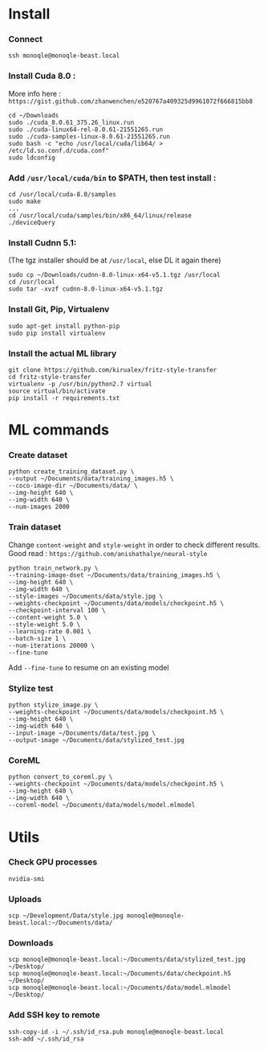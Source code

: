 
# Install

### Connect

`ssh monoqle@monoqle-beast.local`

### Install Cuda 8.0 :
More info here : `https://gist.github.com/zhanwenchen/e520767a409325d9961072f666815bb8`
```
cd ~/Downloads
sudo ./cuda_8.0.61_375.26_linux.run
sudo ./cuda-linux64-rel-8.0.61-21551265.run
sudo ./cuda-samples-linux-8.0.61-21551265.run
sudo bash -c "echo /usr/local/cuda/lib64/ > /etc/ld.so.conf.d/cuda.conf"
sudo ldconfig
```

### Add `/usr/local/cuda/bin` to $PATH, then test install :
```
cd /usr/local/cuda-8.0/samples
sudo make
...
cd /usr/local/cuda/samples/bin/x86_64/linux/release
./deviceQuery
```

### Install Cudnn 5.1:
(The tgz installer should be at `/usr/local`, else DL it again there)
```
sudo cp ~/Downloads/cudnn-8.0-linux-x64-v5.1.tgz /usr/local
cd /usr/local
sudo tar -xvzf cudnn-8.0-linux-x64-v5.1.tgz
```

### Install Git, Pip, Virtualenv
```
sudo apt-get install python-pip
sudo pip install virtualenv
```

### Install the actual ML library
```
git clone https://github.com/kirualex/fritz-style-transfer
cd fritz-style-transfer
virtualenv -p /usr/bin/python2.7 virtual
source virtual/bin/activate
pip install -r requirements.txt
```

# ML commands

### Create dataset

```
python create_training_dataset.py \
--output ~/Documents/data/training_images.h5 \
--coco-image-dir ~/Documents/data/ \
--img-height 640 \
--img-width 640 \
--num-images 2000
```

### Train dataset
 
Change `content-weight` and  `style-weight` in order to check different results.
Good read : `https://github.com/anishathalye/neural-style`

```
python train_network.py \
--training-image-dset ~/Documents/data/training_images.h5 \
--img-height 640 \
--img-width 640 \
--style-images ~/Documents/data/style.jpg \
--weights-checkpoint ~/Documents/data/models/checkpoint.h5 \
--checkpoint-interval 100 \
--content-weight 5.0 \
--style-weight 5.0 \
--learning-rate 0.001 \
--batch-size 1 \
--num-iterations 20000 \
--fine-tune
```


Add  `--fine-tune` to resume on an existing model

### Stylize test

```
python stylize_image.py \
--weights-checkpoint ~/Documents/data/models/checkpoint.h5 \
--img-height 640 \
--img-width 640 \
--input-image ~/Documents/data/test.jpg \
--output-image ~/Documents/data/stylized_test.jpg
```

### CoreML

```
python convert_to_coreml.py \
--weights-checkpoint ~/Documents/data/models/checkpoint.h5 \
--img-height 640 \
--img-width 640 \
--coreml-model ~/Documents/data/models/model.mlmodel
```

# Utils

### Check GPU processes

`nvidia-smi`

### Uploads
```
scp ~/Development/Data/style.jpg monoqle@monoqle-beast.local:~/Documents/data/
```

### Downloads
```
scp monoqle@monoqle-beast.local:~/Documents/data/stylized_test.jpg ~/Desktop/
scp monoqle@monoqle-beast.local:~/Documents/data/checkpoint.h5 ~/Desktop/
scp monoqle@monoqle-beast.local:~/Documents/data/model.mlmodel ~/Desktop/
```

### Add SSH key to remote
```
ssh-copy-id -i ~/.ssh/id_rsa.pub monoqle@monoqle-beast.local
ssh-add ~/.ssh/id_rsa
```

